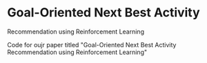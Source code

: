 # Goal-Oriented Next Best Activity
Recommendation using Reinforcement Learning

Code for oujr paper titled "Goal-Oriented Next Best Activity
Recommendation using Reinforcement Learning"
